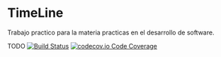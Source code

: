 # TimeLine
Trabajo practico para la materia practicas en el desarrollo de software.

TODO
[![Build Status](https://travis-ci.org/PabloGMarrero/TimeLine.svg?style=svg)](https://travis-ci.org/PabloGMarrero/TimeLine)
[![codecov.io Code Coverage](https://codecov.io/gh/PabloGMarrero/TimeLine/graph/badge.svg )](https://codecov.io/gh/PabloGMarrero/TimeLine)

